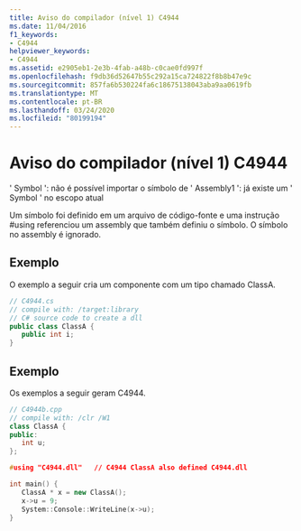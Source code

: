 ```yaml
---
title: Aviso do compilador (nível 1) C4944
ms.date: 11/04/2016
f1_keywords:
- C4944
helpviewer_keywords:
- C4944
ms.assetid: e2905eb1-2e3b-4fab-a48b-c0cae0fd997f
ms.openlocfilehash: f9db36d52647b55c292a15ca724822f8b8b47e9c
ms.sourcegitcommit: 857fa6b530224fa6c18675138043aba9aa0619fb
ms.translationtype: MT
ms.contentlocale: pt-BR
ms.lasthandoff: 03/24/2020
ms.locfileid: "80199194"
---
```

# <a name="compiler-warning-level-1-c4944"></a>Aviso do compilador (nível 1) C4944

' Symbol ': não é possível importar o símbolo de ' Assembly1 ': já existe um ' Symbol ' no escopo atual

Um símbolo foi definido em um arquivo de código-fonte e uma instrução #using referenciou um assembly que também definiu o símbolo. O símbolo no assembly é ignorado.

## <a name="example"></a>Exemplo

O exemplo a seguir cria um componente com um tipo chamado ClassA.

```csharp
// C4944.cs
// compile with: /target:library
// C# source code to create a dll
public class ClassA {
   public int i;
}
```

## <a name="example"></a>Exemplo

Os exemplos a seguir geram C4944.

```cpp
// C4944b.cpp
// compile with: /clr /W1
class ClassA {
public:
   int u;
};

#using "C4944.dll"   // C4944 ClassA also defined C4944.dll

int main() {
   ClassA * x = new ClassA();
   x->u = 9;
   System::Console::WriteLine(x->u);
}
```
